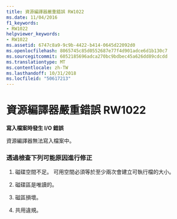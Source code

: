 ```yaml
---
title: 資源編譯器嚴重錯誤 RW1022
ms.date: 11/04/2016
f1_keywords:
- RW1022
helpviewer_keywords:
- RW1022
ms.assetid: 6747c8a9-9c9b-4422-b414-0645d22092d0
ms.openlocfilehash: 8065745c85d0552687e77f4d901adce6d1b130c7
ms.sourcegitcommit: 6052185696adca270bc9bdbec45a626dd89cdcdd
ms.translationtype: MT
ms.contentlocale: zh-TW
ms.lasthandoff: 10/31/2018
ms.locfileid: "50617213"
---
```

# <a name="resource-compiler-fatal-error-rw1022"></a>資源編譯器嚴重錯誤 RW1022

**寫入檔案時發生 I/O 錯誤**

資源編譯器無法寫入檔案中。

### <a name="to-fix-by-checking-the-following-possible-causes"></a>透過檢查下列可能原因進行修正

1. 磁碟空間不足。 可用空間必須等於至少兩次會建立可執行檔的大小。

1. 磁碟區是唯讀的。

1. 磁區損壞。

1. 共用違規。